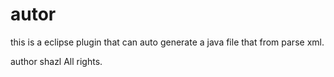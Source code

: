 # autor
this is a eclipse plugin that can auto generate a java file that from parse xml.

author shazl
All rights.

